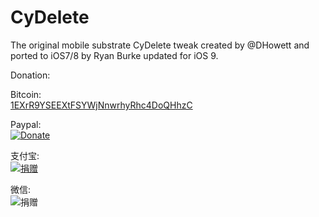 CyDelete
=========

The original mobile substrate CyDelete tweak created by @DHowett and ported to iOS7/8 by Ryan Burke updated for iOS 9. 

Donation:

Bitcoin:  
[1EXrR9YSEEXtFSYWjNnwrhyRhc4DoQHhzC](bitcoin://1EXrR9YSEEXtFSYWjNnwrhyRhc4DoQHhzC)

Paypal:  
[![Donate](https://img.shields.io/badge/Donate-PayPal-green.svg)](https://www.paypal.com/cgi-bin/webscr?cmd=_xclick&business=W25D7EKNG9JNQ&lc=C2&item_name=Donation&button_subtype=services)

支付宝:  
[![捐赠](http://qr.api.cli.im/qr?data=https%253A%252F%252Fqr.alipay.com%252Faex04760kwfblpiaho9mg00&level=H&transparent=false&bgcolor=%23ffffff&forecolor=%23000000&blockpixel=12&marginblock=1&logourl=&size=280&kid=cliim&key=764df5f2978cba9d75645f973a38a744)](https://qr.alipay.com/aex04760kwfblpiaho9mg00)

微信:  
![捐赠](http://qr.api.cli.im/qr?data=https%253A%252F%252Fwx.tenpay.com%252Ff2f%253Ft%253DAQAAAA60%25252BQpvHSoSJQyz0E7Aoz4%25253D&level=H&transparent=false&bgcolor=%23ffffff&forecolor=%23000000&blockpixel=12&marginblock=1&logourl=&size=280&kid=cliim&key=c63708ccb23b91d8a602e75ebef68499)